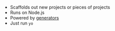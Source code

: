 * Scaffolds out new projects or pieces of projects
* Runs on Node.js
* Powered by [generators](yeoman.io/generators.html)
* Just run `yo`